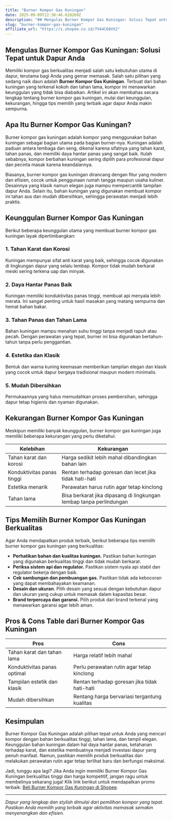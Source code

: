 ```yaml
---
title: "Burner Kompor Gas Kuningan"
date: 2025-09-09T22:38:46.610269Z
description: "## Mengulas Burner Kompor Gas Kuningan: Solusi Tepat untuk Dapur Anda..."
slug: "burner-kompor-gas-kuningan"
affiliate_url: "https://s.shopee.co.id/7V44C68VX2"
---
```

## Mengulas Burner Kompor Gas Kuningan: Solusi Tepat untuk Dapur Anda

Memiliki kompor gas berkualitas menjadi salah satu kebutuhan utama di dapur, terutama bagi Anda yang gemar memasak. Salah satu pilihan yang sedang naik daun adalah **Burner Kompor Gas Kuningan**. Terbuat dari bahan kuningan yang terkenal kokoh dan tahan lama, kompor ini menawarkan keunggulan yang tidak bisa diabaikan. Artikel ini akan membahas secara lengkap tentang burner kompor gas kuningan, mulai dari keunggulan, kekurangan, hingga tips memilih yang terbaik agar dapur Anda makin sempurna. 

## Apa Itu Burner Kompor Gas Kuningan?

Burner kompor gas kuningan adalah kompor yang menggunakan bahan kuningan sebagai bagian utama pada bagian burner-nya. Kuningan adalah paduan antara tembaga dan seng, dikenal karena sifatnya yang tahan karat, tahan panas, dan memiliki daya hantar panas yang sangat baik. Itulah sebabnya, kompor berbahan kuningan sering dipilih para profesional dapur dan pecinta masak karena keandalannya. 

Biasanya, burner kompor gas kuningan dirancang dengan fitur yang modern dan efisien, cocok untuk penggunaan rumah tangga maupun usaha kuliner. Desainnya yang klasik namun elegan juga mampu mempercantik tampilan dapur Anda. Selain itu, bahan kuningan yang digunakan membuat kompor ini tahan aus dan mudah dibersihkan, sehingga perawatan menjadi lebih praktis.

## Keunggulan Burner Kompor Gas Kuningan

Berikut beberapa keunggulan utama yang membuat burner kompor gas kuningan layak dipertimbangkan:

### 1. Tahan Karat dan Korosi  
Kuningan mempunyai sifat anti karat yang baik, sehingga cocok digunakan di lingkungan dapur yang selalu lembap. Kompor tidak mudah berkarat meski sering terkena uap dan minyak.

### 2. Daya Hantar Panas Baik  
Kuningan memiliki konduktivitas panas tinggi, membuat api menyala lebih merata. Ini sangat penting untuk hasil masakan yang matang sempurna dan hemat bahan bakar.

### 3. Tahan Panas dan Tahan Lama  
Bahan kuningan mampu menahan suhu tinggi tanpa menjadi rapuh atau pecah. Dengan perawatan yang tepat, burner ini bisa digunakan bertahun-tahun tanpa perlu penggantian.

### 4. Estetika dan Klasik  
Bentuk dan warna kuning keemasan memberikan tampilan elegan dan klasik yang cocok untuk dapur bergaya tradisional maupun modern minimalis.

### 5. Mudah Dibersihkan  
Permukaannya yang halus memudahkan proses pembersihan, sehingga dapur tetap higienis dan nyaman digunakan.

## Kekurangan Burner Kompor Gas Kuningan

Meskipun memiliki banyak keunggulan, burner kompor gas kuningan juga memiliki beberapa kekurangan yang perlu diketahui:

| Kelebihan | Kekurangan                 |
|------------|----------------------------|
| Tahan karat dan korosi | Harga sedikit lebih mahal dibandingkan bahan lain |
| Konduktivitas panas tinggi | Rentan terhadap goresan dan lecet jika tidak hati-hati |
| Estetika menarik     | Perawatan harus rutin agar tetap kinclong |
| Tahan lama           | Bisa berkarat jika dipasang di lingkungan lembap tanpa perlindungan |

## Tips Memilih Burner Kompor Gas Kuningan Berkualitas

Agar Anda mendapatkan produk terbaik, berikut beberapa tips memilih burner kompor gas kuningan yang berkualitas:

- **Perhatikan bahan dan kualitas kuningan.** Pastikan bahan kuningan yang digunakan berkualitas tinggi dan tidak mudah berkarat.
- **Periksa sistem api dan regulator.** Pastikan sistem nyala api stabil dan regulator bekerja dengan baik.
- **Cek sambungan dan pembuangan gas.** Pastikan tidak ada kebocoran yang dapat membahayakan keamanan.
- **Desain dan ukuran.** Pilih desain yang sesuai dengan kebutuhan dapur dan ukuran yang cukup untuk memasak dalam kapasitas besar.
- **Brand terpercaya dan garansi.** Pilih produk dari brand terkenal yang menawarkan garansi agar lebih aman.

## Pros & Cons Table dari Burner Kompor Gas Kuningan

| Pros                                              | Cons                                   |
|---------------------------------------------------|----------------------------------------|
| Tahan karat dan tahan lama                       | Harga relatif lebih mahal            |
| Konduktivitas panas optimal                       | Perlu perawatan rutin agar tetap kinclong |
| Tampilan estetik dan klasik                        | Rentan terhadap goresan jika tidak hati-hati |
| Mudah dibersihkan                                | Rentang harga bervariasi tergantung kualitas |

## Kesimpulan

Burner Kompor Gas Kuningan adalah pilihan tepat untuk Anda yang mencari kompor dengan bahan berkualitas tinggi, tahan lama, dan tampil elegan. Keunggulan bahan kuningan dalam hal daya hantar panas, ketahanan terhadap karat, dan estetika membuatnya menjadi investasi dapur yang penuh manfaat. Namun, pastikan memilih produk berkualitas dan melakukan perawatan rutin agar tetap terlihat baru dan berfungsi maksimal.

Jadi, tunggu apa lagi? Jika Anda ingin memiliki Burner Kompor Gas Kuningan berkualitas tinggi dan harga kompetitif, jangan ragu untuk membelinya sekarang juga! Klik link berikut untuk mendapatkan promo terbaik: [Beli Burner Kompor Gas Kuningan di Shopee](https://s.shopee.co.id/7V44C68VX2).

---

*Dapur yang lengkap dan stylish dimulai dari pemilihan kompor yang tepat. Pastikan Anda memilih yang terbaik agar aktivitas memasak semakin menyenangkan dan efisien.*